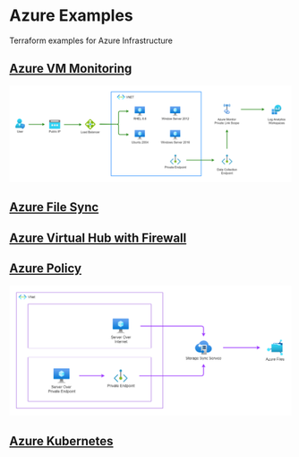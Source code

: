 # Azure Examples
Terraform examples for Azure Infrastructure

## [Azure VM Monitoring](./azure-vm-monitoring/README.md)
![img](./azure-vm-monitoring/docs/architecture.png)

## [Azure File Sync](./azure-file-sync/README.md)

## [Azure Virtual Hub with Firewall](./azure-file-sync/README.md)

## [Azure Policy](./azure-file-sync/README.md)
![img](./azure-file-sync/docs/architecture.png)

## [Azure Kubernetes](./azure-file-sync/README.md)
